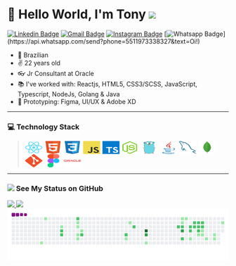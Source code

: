 # 👋 Hello World, I'm Tony <img src="https://github.com/TheDudeThatCode/TheDudeThatCode/blob/master/Assets/Earth.gif" width="24px">

[![Linkedin Badge](https://img.shields.io/badge/-LinkedIn-blue?style=flat-square&logo=Linkedin&logoColor=white&link=https://www.linkedin.com/in/antoniogscarvalho/)](https://www.linkedin.com/in/antoniogscarvalho/)
[![Gmail Badge](https://img.shields.io/badge/-Gmail-c14438?style=flat-square&logo=Gmail&logoColor=white&link=mailto:antoniogabrielagsc@gmail.com)](mailto:antoniogabrielagsc@gmail.com)
[![Instagram Badge](https://img.shields.io/badge/-Instagram-FF1B1B?style=flat-square&labelColor=FF1B1B&logo=instagram&logoColor=white&link=https://www.instagram.com/antoniogsc/)](https://www.instagram.com/antoniogsc/)
[![Whatsapp Badge](https://img.shields.io/badge/-Whatsapp-4CA143?style=flat-square&labelColor=4CA143&logo=whatsapp&logoColor=white&link=https://api.whatsapp.com/send?phone=5511973338327&text=Oi!)](https://api.whatsapp.com/send?phone=5511973338327&text=Oi!)

- 🏡 Brazilian
- ✌ 22 years old
- 👓 Jr Consultant at Oracle
- 📚 I've worked with: Reactjs, HTML5, CSS3/SCSS, JavaScript, Typescript, NodeJs, Golang & Java
- 🖤 Prototyping: Figma, UI/UX & Adobe XD

---- 

### 💻 Technology Stack


> <img align="center" alt="React" height="30" width="40" src="https://raw.githubusercontent.com/devicons/devicon/master/icons/react/react-original.svg">
> <img align="center" alt="HTML" height="30" width="40" src="https://raw.githubusercontent.com/devicons/devicon/master/icons/html5/html5-original.svg">
> <img align="center" alt="CSS" height="30" width="40" src="https://raw.githubusercontent.com/devicons/devicon/master/icons/css3/css3-original.svg">
> <img align="center" alt="Javascript" height="30" width="40" src="https://raw.githubusercontent.com/devicons/devicon/master/icons/javascript/javascript-original.svg">
> <img align="center" alt="Typescript" height="30" width="40" src="https://raw.githubusercontent.com/devicons/devicon/master/icons/typescript/typescript-original.svg">
> <img align="center" alt="NodeJS" height="30" width="40" src="https://raw.githubusercontent.com/devicons/devicon/master/icons/nodejs/nodejs-original.svg">
> <img align="center" alt="GoLang" height="30" width="40" src="https://raw.githubusercontent.com/devicons/devicon/master/icons/go/go-original.svg">
> <img align="center" alt="Java" height="30" width="40" src="https://raw.githubusercontent.com/devicons/devicon/master/icons/java/java-original.svg">
> <img align="center" alt="MySQL" height="30" width="40" src="https://raw.githubusercontent.com/devicons/devicon/master/icons/mysql/mysql-original.svg">
> <img align="center" alt="MongoDB" height="30" width="40" src="https://raw.githubusercontent.com/devicons/devicon/master/icons/mongodb/mongodb-original.svg">
> <img align="center" alt="Git" height="30" width="40" src="https://raw.githubusercontent.com/devicons/devicon/master/icons/git/git-original.svg">
> <img align="center" alt="Figma" height="30" width="40" src="https://raw.githubusercontent.com/devicons/devicon/master/icons/figma/figma-original.svg">
> <img align="center" alt="Oracle" height="30" width="40" src="https://raw.githubusercontent.com/devicons/devicon/master/icons/oracle/oracle-original.svg">

----

### <img src="https://media.giphy.com/media/VgCDAzcKvsR6OM0uWg/giphy.gif" width="40"> See My Status on GitHub

<div>
  <a href="https://github.com/AntonioGSC">
  <img height="180em" src="https://github-readme-stats.vercel.app/api?username=antoniogsc&show_icons=true&theme=tokyonight&include_all_commits=true&count_private=true"/> 
  <img height="180em" src="https://github-readme-stats.vercel.app/api/top-langs/?username=antoniogsc&layout=compact&langs_count=7&theme=tokyonight"/><br>
  <img align="center" alt="Antonio Carvalho" src="https://github.com/AntonioGSC/AntonioGSC/blob/output/github-contribution-grid-snake.gif">
</div>

